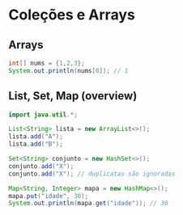 # Coleções e Arrays

## Arrays
```java
int[] nums = {1,2,3};
System.out.println(nums[0]); // 1
```

## List, Set, Map (overview)
```java
import java.util.*;

List<String> lista = new ArrayList<>();
lista.add("A");
lista.add("B");

Set<String> conjunto = new HashSet<>();
conjunto.add("X");
conjunto.add("X"); // duplicatas são ignoradas

Map<String, Integer> mapa = new HashMap<>();
mapa.put("idade", 30);
System.out.println(mapa.get("idade")); // 30
```
